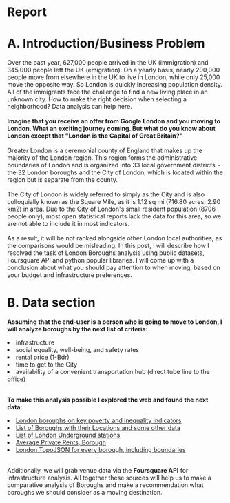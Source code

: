 # Report

# A. Introduction/Business Problem

Over the past year, 627,000 people arrived in the UK (immigration) and 345,000 people left the UK (emigration). On a yearly basis, nearly 200,000 people move from elsewhere in the UK to live in London, while only 25,000 move the opposite way. So London is quickly increasing population density.
All of the immigrants face the challenge to find a new living place in an unknown city. How to make the right decision when selecting a neighborhood? Data analysis can help here.<BR><BR>
<B>Imagine that you receive an offer from Google London and you moving to London. What an exciting journey coming. But what do you know about London except that "London is the Capital of Great Britain?"</B><BR><BR>
Greater London is a ceremonial county of England that makes up the majority of the London region. This region forms the administrative boundaries of London and is organized into 33 local government districts  -  the 32 London boroughs and the City of London, which is located within the region but is separate from the county.<BR><BR>
The City of London is widely referred to simply as the City and is also colloquially known as the Square Mile, as it is 1.12 sq mi (716.80 acres; 2.90 km2) in area. Due to the City of London's small resident population (8706 people only), most open statistical reports lack the data for this area, so we are not able to include it in most indicators.<BR><BR>
As a result, it will be not ranked alongside other London local authorities, as the comparisons would be misleading.
In this post, I will describe how I resolved the task of London Boroughs analysis using public datasets, Foursquare API and python popular libraries. I will come up with a conclusion about what you should pay attention to when moving, based on your budget and infrastructure preferences.

# B. Data section
    
<b>Assuming that the end-user is a person who is going to move to London, I will analyze boroughs by the next list of criteria:</b>
<li>infrastructure
<li>social equality, well-being, and safety rates
<li>rental price (1-Bdr)
<li>time to get to the City
<li>availability of a convenient transportation hub (direct tube line to the office)<br><br>  

<b>To make this analysis possible I explored the web and found the next data:</b>
<li><a href="http://www.trustforlondon.org.uk/data32">London boroughs on key poverty and inequality indicators</a>
<li><a href="https://raw.githubusercontent.com/naomiggg/the-best-borough-in-london/master/boroughs.json">List of Boroughs with their Locations and some other data</a>
<li><a href="https://wiki.openstreetmap.org/wiki/List_of_London_Underground_stations">List of London Underground stations</a>
<li><a href="https://data.london.gov.uk/dataset/average-private-rents-borough">Average Private Rents, Borough</a>
<li><a href="https://gist.github.com/cejast/2cb80a2346b2049ac5d0">London TopoJSON for every borough, including boundaries</a><br><br>

Additionally, we will grab venue data via the <b>Foursquare API</b> for infrastructure analysis.
All together these sources will help us to make a comparative analysis of Boroughs and make a recommendation what boroughs we should consider as a moving destination.
